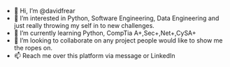 - 👋 Hi, I’m @davidfrear
- 👀 I’m interested in Python, Software Engineering, Data Engineering and just really throwing my self in to new challenges.
- 🌱 I’m currently learning Python, CompTia A+,Sec+,Net+,CySA+
- 💞️ I’m looking to collaborate on any project people would like to show me the ropes on.
- 📫 Reach me over this platform via message or LinkedIn

<!---
davidfrear/davidfrear is a ✨ special ✨ repository because its `README.md` (this file) appears on your GitHub profile.
You can click the Preview link to take a look at your changes.
--->
